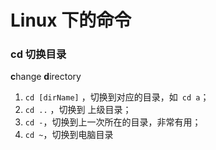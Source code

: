 # Linux 下的命令









### cd 切换目录

**c**hange **d**irectory

1. `cd [dirName]` ，切换到对应的目录，如` cd a`；
2. `cd ..` ，切换到 上级目录；
3. `cd -`，切换到上一次所在的目录，非常有用；
4. `cd ~`，切换到电脑目录

